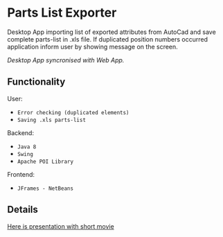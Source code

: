 # Parts List Exporter

Desktop App importing list of exported attributes from AutoCad and save complete parts-list in .xls file. 
If duplicated position numbers occurred application inform user by showing message on the screen.

*Desktop App syncronised with Web App.*

## Functionality

User:
* `Error checking (duplicated elements)`
* `Saving .xls parts-list`

Backend:
* `Java 8`
* `Swing`
* `Apache POI Library`

Frontend:
* `JFrames - NetBeans`

## Details

[Here is presentation with short movie](http://jaroslawkowalczyk.pl/en.html)

